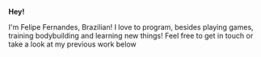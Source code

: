 **Hey!**




I'm Felipe Fernandes, Brazilian!
I love to program, besides playing games, training bodybuilding and learning new things!
Feel free to get in touch or take a look at my previous work below